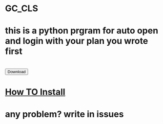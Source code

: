 # GC_CLS
# this is a python prgram for auto open and login with your plan you wrote first  
<h1>
  <a href="https://github.com/GeekyChunk/GC_CLS/archive/refs/heads/main.zip">
    <button>Download</button>
  </a>
</h1>

# [How TO Install](https://github.com/GeekyChunk/GC_CLS/wiki)
# any problem? write in issues
  
